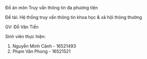 Đồ án môn Truy vấn thông tin đa phương tiện

Đề tài: Hệ thống truy vấn thông tin khoa học & xã hội thông thường

GV: Đỗ Văn Tiến

Sinh viên thực hiện:
1. Nguyễn Minh Cảnh - 16521493
2. Phạm Văn Phong - 16521521